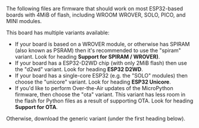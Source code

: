 The following files are firmware that should work on most ESP32-based boards
with 4MiB of flash, including WROOM WROVER, SOLO, PICO, and MINI modules.

This board has multiple variants available:

* If your board is based on a WROVER module, or otherwise has SPIRAM (also known
  as PSRAM) then it's recommended to use the "spiram" variant. Look for heading
  **Support for SPIRAM / WROVER)**.
* If your board has a ESP32-D2WD chip (with only 2MiB flash) then use the "d2wd"
  variant. Look for heading **ESP32 D2WD**.
* If your board has a single-core ESP32 (e.g. the "SOLO" modules) then choose
  the "unicore" variant. Look for heading **ESP32 Unicore**.
* If you'd like to perform Over-the-Air updates of the MicroPython firmware,
  then choose the "ota" variant. This variant has less room in the flash for
  Python files as a result of supporting OTA. Look for heading **Support for
  OTA**.

Otherwise, download the generic variant (under the first heading below).